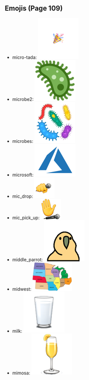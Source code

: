 
## Emojis (Page 109)

* micro-tada: ![micro-tada](output/micro-tada.png)
* microbe2: ![microbe2](output/microbe2.png)
* microbes: ![microbes](output/microbes.png)
* microsoft: ![microsoft](output/microsoft.png)
* mic_drop: ![mic_drop](output/mic_drop.gif)
* mic_pick_up: ![mic_pick_up](output/mic_pick_up.gif)
* middle_parrot: ![middle_parrot](output/middle_parrot.gif)
* midwest: ![midwest](output/midwest.png)
* milk: ![milk](output/milk.png)
* mimosa: ![mimosa](output/mimosa.png)
